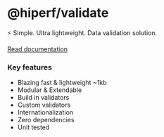 # @hiperf/validate

⚡ Simple. Ultra lightweight. Data validation solution.

[Read documentation](https://hiperf.github.io/validate/)

### Key features

- Blazing fast & lightweight ~1kb
- Modular & Extendable
- Build in validators
- Custom validators
- Internationalization
- Zero dependencies
- Unit tested